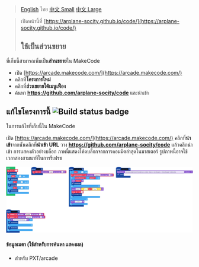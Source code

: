 
>[English](readme_en.md) ไทย [中文 Small](readme_zh_1.md) [中文 Large](readme_zh_2.md)

>เปิดหน้านี้ที่ [https://arplane-socity.github.io/code/](https://arplane-socity.github.io/code/)
>
>## ใช้เป็นส่วนขยาย
ที่เก็บนี้สามารถเพิ่มเป็น**ส่วนขยาย**ใน MakeCode

* เปิด [https://arcade.makecode.com/](https://arcade.makecode.com/)
* คลิกที่**โครงการใหม่**
* คลิกที่**ส่วนขยายใต้เมนูเฟือง**
* ค้นหา **https://github.com/arplane-socity/code** และนำเข้า
## แก้ไขโครงการนี้ ![Build status badge](https://github.com/arplane-socity/code/workflows/MakeCode/badge.svg)

ในการแก้ไขที่เก็บนี้ใน MakeCode

เปิด [https://arcade.makecode.com/](https://arcade.makecode.com/)
คลิกที่**นำเข้า**จากนั้นคลิกที่**นำเข้า URL**
วาง **https://github.com/arplane-socity/code** แล้วคลิกนำเข้า
การแสดงตัวอย่างบล็อก
ภาพนี้แสดงโค้ดบล็อกจากการคอมมิตล่าสุดในมาสเตอร์ รูปภาพนี้อาจใช้เวลาสองสามนาทีในการรีเฟรช

![A rendered view of the blocks](https://github.com/arplane-socity/code/raw/master/.github/makecode/blocks.png)

#### ข้อมูลเมตา (ใช้สำหรับการค้นหา แสดงผล)
* สำหรับ PXT/arcade
<script src=" https://makecode.com/gh-pages-embed.js "></script><script>makeCodeRender("{{ site.makecode.home_url }}", "{{ site.github. owner_name }}/{{ site.github.repository_name }}");</script>
